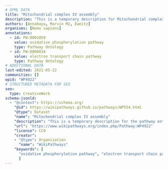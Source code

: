 ```yaml
---
# GPML DATA
title: "Mitochondrial complex IV assembly"
description: "This is a temporary description for Mitochondrial complex IV assembly"
authors: [Annabaya, Marvin M2, Eweitz]
organisms: [Homo sapiens]
annotations:
  - id: PW:0001059
    value: oxidative phosphorylation pathway
    type: Pathway Ontology
  - id: PW:0000034
    value: electron transport chain pathway
    type: Pathway Ontology
# ADDITIONAL DATA
last-edited: 2021-05-22
communities: []
wpid: "WP4922"
# STRUCTURED METADATA FOR SEO
seo:
  type: CreativeWork
schema-jsonld:
  - "@context": https://schema.org/
    "@id": https://wikipathways.github.io/pathways/WP554.html
    "@type": Dataset
    "name": "Mitochondrial complex IV assembly"
    "description": "This is a temporary description for the pathway entitled: Mitochondrial complex IV assembly"
    "url": "https://www.wikipathways.org/index.php/Pathway:WP4922"
    "license": CC0
    "creator":
    - "@type": Organization
      "name": "WikiPathways"
    "keywords": [
      "oxidative phosphorylation pathway", "electron transport chain pathway",
      ]
---
```

